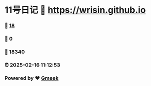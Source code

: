 # 11号日记 :link: https://wrisin.github.io 
### :page_facing_up: [18](https://wrisin.github.io/tag.html) 
### :speech_balloon: 0 
### :hibiscus: 18340 
### :alarm_clock: 2025-02-16 11:12:53 
### Powered by :heart: [Gmeek](https://github.com/Meekdai/Gmeek)
